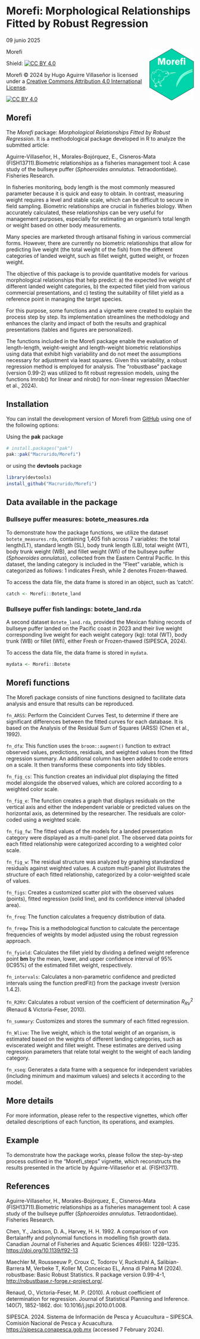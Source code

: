 Morefi: Morphological Relationships Fitted by Robust Regression
================
09 junio 2025

Morefi
<a href="https://github.com/Macrurido/Morefi/"><img src="man/figures/logo.png" align="right" height="139" alt="Morefi website" /></a>

<!-- README.md is generated from README.Rmd. Please edit that file -->

Shield: [![CC BY
4.0](https://img.shields.io/badge/License-CC%20BY%204.0-lightgrey.svg)](http://creativecommons.org/licenses/by/4.0/)

Morefi © 2024 by Hugo Aguirre Villaseñor is licensed under a [Creative
Commons Attribution 4.0 International
License](http://creativecommons.org/licenses/by/4.0/).

[![CC BY
4.0](https://i.creativecommons.org/l/by/4.0/88x31.png)](http://creativecommons.org/licenses/by/4.0/)

## Morefi

The *Morefi* package: *Morphological Relationships Fitted by Robust
Regression*. It is a methodological package developed in R to analyze
the submitted article:

Aguirre-Villaseñor, H., Morales-Bojórquez, E., Cisneros-Mata
(FISH13711).Biometric relationships as a fisheries management tool: A
case study of the bullseye puffer (*Sphoeroides annulatus*.
Tetraodontidae). Fisheries Research.

In fisheries monitoring, body length is the most commonly measured
parameter because it is quick and easy to obtain. In contrast, measuring
weight requires a level and stable scale, which can be difficult to
secure in field sampling. Biometric relationships are crucial in
fisheries biology. When accurately calculated, these relationships can
be very useful for management purposes, especially for estimating an
organism’s total length or weight based on other body measurements.

Many species are marketed through artisanal fishing in various
commercial forms. However, there are currently no biometric
relationships that allow for predicting live weight (the total weight of
the fish) from the different categories of landed weight, such as fillet
weight, gutted weight, or frozen weight.

The objective of this package is to provide quantitative models for
various morphological relationships that help predict: a) the expected
live weight of different landed weight categories, b) the expected
fillet yield from various commercial presentations, and c) testing the
suitability of fillet yield as a reference point in managing the target
species.

For this purpose, some functions and a vignette were created to explain
the process step by step. Its implementation streamlines the methodology
and enhances the clarity and impact of both the results and graphical
presentations (tables and figures are personalized).

The functions included in the Morefi package enable the evaluation of
length-length, weight-weight and length-weight biometric relationships
using data that exhibit high variability and do not meet the assumptions
necessary for adjustment via least squares. Given this variability, a
robust regression method is employed for analysis. The “robustbase”
package (version 0.99-2) was utilized to fit robust regression models,
using the functions lmrob() for linear and nlrob() for non-linear
regression (Maechler et al., 2024).

## Installation

You can install the development version of Morefi from
[GitHub](https://github.com/Macrurido/Morefi.git) using one of the
following options:

Using the **pak** package

``` r
# install.packages("pak")
pak::pak("Macrurido/Morefi")
```

or using the **devtools** package

``` r
library(devtools)
install_github("Macrurido/Morefi")
```

## Data available in the package

### Bullseye puffer measures: botete_measures.rda

To demonstrate how the package functions, we utilize the dataset
`botete_measures.rda`, containing 1,405 fish across 7 variables: the
total length(LT), standard length (SL), body trunk length (LB), total
weight (WT), body trunk weight (WB), and fillet weight (Wfi) of the
bullseye puffer (*Sphoeroides annulatus*), collected from the Eastern
Central Pacific. In this dataset, the landing category is included in
the “Fleet” variable, which is categorized as follows: 1 indicates
Fresh, while 2 denotes Frozen-thawed.

To access the data file, the data frame is stored in an object, such as
‘catch’.

``` r
catch <- Morefi::Botete_land
```

### Bullseye puffer fish landings: botete_land.rda

A second dataset `Botete_land.rda`, provided the Mexican fishing records
of bullseye puffer landed on the Pacific coast in 2023 and their live
weight corresponding live weight for each weight category (kg): total
(WT), body trunk (WB) or fillet (Wfi), either Fresh or Frozen-thawed
(SIPESCA, 2024).

To access the data file, the data frame is stored in `mydata`.

``` r
mydata <- Morefi::Botete
```

## Morefi functions

The Morefi package consists of nine functions designed to facilitate
data analysis and ensure that results can be reproduced.

`fn_ARSS`: Perform the Coincident Curves Test, to determine if there are
significant differences between the fitted curves for each database. It
is based on the Analysis of the Residual Sum of Squares (ARSS) (Chen et
al., 1992).

`fn_dfa`: This function uses the `broom::augment()` function to extract
observed values, predictions, residuals, and weighted values from the
fitted regression summary. An additional column has been added to code
errors on a scale. It then transforms these components into tidy
tibbles.

`fn_fig_cs`: This function creates an individual plot displaying the
fitted model alongside the observed values, which are colored according
to a weighted color scale.

`fn_fig_e`: The function creates a graph that displays residuals on the
vertical axis and either the independent variable or predicted values on
the horizontal axis, as determined by the researcher. The residuals are
color-coded using a weighted scale.

`fn_fig_fw`: The fitted values of the models for a landed presentation
category were displayed as a multi-panel plot. The observed data points
for each fitted relationship were categorized according to a weighted
color scale.

`fn_fig_w`: The residual structure was analyzed by graphing standardized
residuals against weighted values. A custom multi-panel plot illustrates
the structure of each fitted relationship, categorized by a
color-weighted scale of values.

`fn_figs`: Creates a customized scatter plot with the observed values
(points), fitted regression (solid line), and its confidence interval
(shaded area).

`fn_freq`: The function calculates a frequency distribution of data.

`fn_freqw` This is a methodological function to calculate the percentage
frequencies of weights by model adjusted using the robust regression
approach.

`fn_fyield`: Calculates the fillet yield by dividing a defined weight
reference point **bm** by the mean, lower, and upper confidence interval
of 95% (IC95%) of the estimated fillet weight, respectively.

`fn_intervals`: Calculates a non-parametric confidence and predicted
intervals using the function predFit() from the package investr (version
1.4.2).

`fn_R2RV`: Calculates a robust version of the coefficient of
determination $R^{2}_{RV}$ (Renaud & Victoria-Feser, 2010).

`fn_summary`: Customizes and stores the summary of each fitted
regression.

`fn_Wlive`: The live weight, which is the total weight of an organism,
is estimated based on the weights of different landing categories, such
as eviscerated weight and fillet weight. These estimates are derived
using regression parameters that relate total weight to the weight of
each landing category.

`fn_xseq`: Generates a data frame with a sequence for independent
variables (including minimum and maximum values) and selects it
according to the model.

## More details

For more information, please refer to the respective vignettes, which
offer detailed descriptions of each function, its operations, and
examples.

## Example

To demonstrate how the package works, please follow the step-by-step
process outlined in the “Morefi_steps” vignette, which reconstructs the
results presented in the article by Aguirre-Villaseñor et
al. (FISH13711).

## References

Aguirre-Villaseñor, H., Morales-Bojórquez, E., Cisneros-Mata
(FISH13711).Biometric relationships as a fisheries management tool: A
case study of the bullseye puffer (*Sphoeroides annulatus*.
Tetraodontidae). Fisheries Research.

Chen, Y., Jackson, D. A., Harvey, H. H. 1992. A comparison of von
Bertalanffy and polynomial functions in modelling fish growth data.
Canadian Journal of Fisheries and Aquatic Sciences 49(6): 1228–1235.
<https://doi.org/10.1139/f92-13>

Maechler M, Rousseeuw P, Croux C, Todorov V, Ruckstuhl A,
Salibian-Barrera M, Verbeke T, Koller M, Conceicao EL, Anna di Palma M
(2024). robustbase: Basic Robust Statistics. R package version 0.99-4-1,
<http://robustbase.r-forge.r-project.org/>.

Renaud, O., Victoria-Feser, M. P. (2010). A robust coefficient of
determination for regression. Journal of Statistical Planning and
Inference. 140(7), 1852-1862. doi: 10.1016/j.jspi.2010.01.008.

SIPESCA. 2024. Sistema de Información de Pesca y Acuacultura – SIPESCA.
Comisión Nacional de Pesca y Acuacultura.
<https://sipesca.conapesca.gob.mx> (accessed 7 February 2024).

